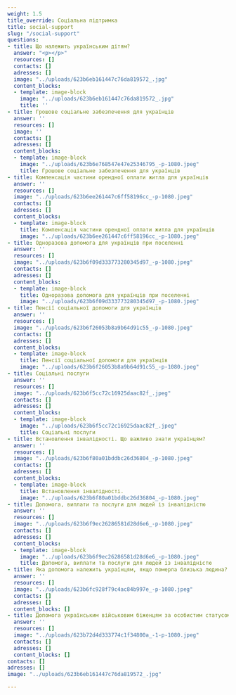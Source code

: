 ```yaml
---
weight: 1.5
title_override: Соціальна підтримка
title: social-support
slug: "/social-support"
questions:
- title: Що належить українським дітям?
  answer: "<p></p>"
  resources: []
  contacts: []
  adresses: []
  image: "../uploads/623b6eb161447c76da819572_.jpg"
  content_blocks:
  - template: image-block
    image: "../uploads/623b6eb161447c76da819572_.jpg"
    title: ''
- title: Грошове соціальне забезпечення для українців
  answer: ''
  resources: []
  image: ''
  contacts: []
  adresses: []
  content_blocks:
  - template: image-block
    image: "../uploads/623b6e768547e47e25346795_-p-1080.jpeg"
    title: Грошове соціальне забезпечення для українців
- title: Компенсація частини орендної оплати житла для українців
  answer: ''
  resources: []
  image: "../uploads/623b6ee261447c6ff58196cc_-p-1080.jpeg"
  contacts: []
  adresses: []
  content_blocks:
  - template: image-block
    title: Компенсація частини орендної оплати житла для українців
    image: "../uploads/623b6ee261447c6ff58196cc_-p-1080.jpeg"
- title: Одноразова допомога для українців при поселенні
  answer: ''
  resources: []
  image: "../uploads/623b6f09d333773280345d97_-p-1080.jpeg"
  contacts: []
  adresses: []
  content_blocks:
  - template: image-block
    title: Одноразова допомога для українців при поселенні
    image: "../uploads/623b6f09d333773280345d97_-p-1080.jpeg"
- title: Пенсії соціальної допомоги для українців
  answer: ''
  resources: []
  image: "../uploads/623b6f26053b8a9b64d91c55_-p-1080.jpeg"
  contacts: []
  adresses: []
  content_blocks:
  - template: image-block
    title: Пенсії соціальної допомоги для українців
    image: "../uploads/623b6f26053b8a9b64d91c55_-p-1080.jpeg"
- title: Соціальні послуги
  answer: ''
  resources: []
  image: "../uploads/623b6f5cc72c16925daac82f_.jpeg"
  contacts: []
  adresses: []
  content_blocks:
  - template: image-block
    image: "../uploads/623b6f5cc72c16925daac82f_.jpeg"
    title: Соціальні послуги
- title: Встановлення інвалідності. Що важливо знати українцям?
  answer: ''
  resources: []
  image: "../uploads/623b6f80a01bddbc26d36804_-p-1080.jpeg"
  contacts: []
  adresses: []
  content_blocks:
  - template: image-block
    title: Встановлення інвалідності.
    image: "../uploads/623b6f80a01bddbc26d36804_-p-1080.jpeg"
- title: Допомога, виплати та послуги для людей із інвалідністю
  answer: ''
  resources: []
  image: "../uploads/623b6f9ec26286581d28d6e6_-p-1080.jpeg"
  contacts: []
  adresses: []
  content_blocks:
  - template: image-block
    image: "../uploads/623b6f9ec26286581d28d6e6_-p-1080.jpeg"
    title: Допомога, виплати та послуги для людей із інвалідністю
- title: Яка допомога належить українцям, якщо померла близька людина?
  answer: ''
  resources: []
  image: "../uploads/623b6fc928f79c4ac84b997e_-p-1080.jpeg"
  contacts: []
  adresses: []
  content_blocks: []
- title: Допомога українським військовим біженцям за особистим статусом
  answer: ''
  resources: []
  image: "../uploads/623b72d4d333774c1f34800a_-1-p-1080.jpeg"
  contacts: []
  adresses: []
  content_blocks: []
contacts: []
adresses: []
image: "../uploads/623b6eb161447c76da819572_.jpg"

---
```

